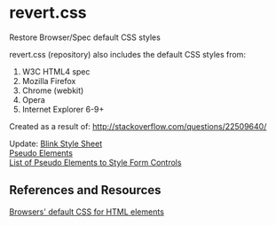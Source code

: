 revert.css
===

Restore Browser/Spec default CSS styles

revert.css (repository) also includes the default CSS styles from:

1. W3C HTML4 spec
2. Mozilla Firefox
3. Chrome (webkit)
4. Opera
5. Internet Explorer 6-9+

Created as a result of: http://stackoverflow.com/questions/22509640/

Update:
[Blink Style Sheet](https://chromium.googlesource.com/chromium/blink/+/master/Source/core/css/html.css)  
[Pseudo Elements](https://github.com/jalbertbowden/revert.css/blob/master/pseudo-elements.md)  
[List of Pseudo Elements to Style Form Controls](https://www.tjvantoll.com/2013/04/15/list-of-pseudo-elements-to-style-form-controls/)  

## References and Resources  
[Browsers' default CSS for HTML elements](https://stackoverflow.com/questions/6867254/browsers-default-css-for-html-elements)  
